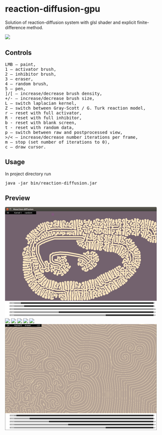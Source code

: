 # reaction-diffusion-gpu
Solution of reaction-diffusion system with glsl shader and explicit finite-difference method.

![](https://github.com/rszczers/reaction-diffusion-gpu/blob/master/t.gif)

## Controls
<pre>
LMB – paint,
1 – activator brush,
2 – inhibitor brush,
3 – eraser,
4 – random brush,
5 – pen,
]/[ – increase/decrease brush density,
+/- – increase/decrease brush size,
L – switch laplacian kernel,
Z – switch between Gray-Scott / G. Turk reaction model,
r – reset with full activator,
R - reset with full inhibitor,
b - reset with blank screen,
t - reset with random data,
p – switch between raw and postprocessed view,
>/< – increase/decrease number iterations per frame,
m – stop (set number of iterations to 0),
c – draw cursor.
</pre>

## Usage
In project directory run
<pre>
java -jar bin/reaction-diffusion.jar
</pre>

## Preview
![](https://github.com/rszczers/reaction-diffusion-gpu/blob/master/t5.png)
![](https://github.com/rszczers/reaction-diffusion-gpu/blob/master/t0.png)
![](https://github.com/rszczers/reaction-diffusion-gpu/blob/master/t1.png)
![](https://github.com/rszczers/reaction-diffusion-gpu/blob/master/t2.png)
![](https://github.com/rszczers/reaction-diffusion-gpu/blob/master/t3.png)
![](https://github.com/rszczers/reaction-diffusion-gpu/blob/master/t4.png)
![](https://github.com/rszczers/reaction-diffusion-gpu/blob/master/t6.png)
